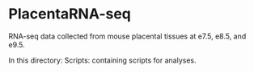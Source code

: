 # PlacentaRNA-seq
RNA-seq data collected from mouse placental tissues at e7.5, e8.5, and e9.5.

In this directory:
Scripts: containing scripts for analyses.
